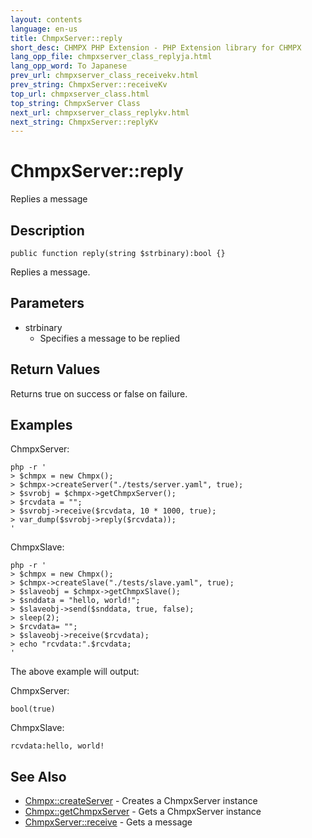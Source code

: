 ```yaml
---
layout: contents
language: en-us
title: ChmpxServer::reply
short_desc: CHMPX PHP Extension - PHP Extension library for CHMPX
lang_opp_file: chmpxserver_class_replyja.html
lang_opp_word: To Japanese
prev_url: chmpxserver_class_receivekv.html
prev_string: ChmpxServer::receiveKv
top_url: chmpxserver_class.html
top_string: ChmpxServer Class
next_url: chmpxserver_class_replykv.html
next_string: ChmpxServer::replyKv
---
```


# ChmpxServer::reply
Replies a message

## Description

```
public function reply(string $strbinary):bool {}
```

Replies a message.

## Parameters
* strbinary
  * Specifies a message to be replied

## Return Values
Returns true on success or false on failure. 

## Examples

ChmpxServer:
```
php -r '
> $chmpx = new Chmpx();
> $chmpx->createServer("./tests/server.yaml", true);
> $svrobj = $chmpx->getChmpxServer();
> $rcvdata = "";
> $svrobj->receive($rcvdata, 10 * 1000, true);
> var_dump($svrobj->reply($rcvdata));
'
```

ChmpxSlave:
```
php -r '
> $chmpx = new Chmpx();
> $chmpx->createSlave("./tests/slave.yaml", true);
> $slaveobj = $chmpx->getChmpxSlave();
> $snddata = "hello, world!";
> $slaveobj->send($snddata, true, false);
> sleep(2);
> $rcvdata= "";
> $slaveobj->receive($rcvdata);
> echo "rcvdata:".$rcvdata;
'
```

The above example will output:

ChmpxServer:
```
bool(true)
```

ChmpxSlave:
```
rcvdata:hello, world!
```


## See Also
- [Chmpx::createServer](chmpx_class_createserver.html) - Creates a ChmpxServer instance
- [Chmpx::getChmpxServer](chmpx_class_getchmpxserver.html) - Gets a ChmpxServer instance
- [ChmpxServer::receive](chmpxserver_class_receive.html) - Gets a message

